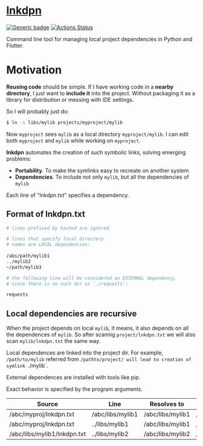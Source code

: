 # [lnkdpn](https://github.com/rtmigo/lnkdpn)

[![Generic badge](https://img.shields.io/badge/ready_for_use-no-red.svg)](#)
[![Actions Status](https://github.com/rtmigo/lnkdpn/workflows/CI/badge.svg?branch=master)](https://github.com/rtmigo/lnkdpn/actions)

Command line tool for managing local project dependencies in Python and Flutter.

# Motivation

**Reusing code** should be simple. If I have working code in a **nearby directory**, 
I just want to **include it** into the project. Without packaging it as a library 
for distribution or messing with IDE settings.

So I will probably just do:

```bash
$ ln -s libs/mylib projects/myproject/mylib
```

Now `myproject` sees `mylib` as a local directory `myproject/mylib`. I can edit both `myproject` 
and `mylib` while working on `myproject`.

**lnkdpn** automates the creation of such symbolic links, solving emerging problems:

- **Portability**. To make the symlinks easy to recreate on another system
- **Dependencies**. To include not only `mylib`, but all the dependencies of `mylib`

Each line of "lnkdpn.txt" specifies a dependency.

## Format of lnkdpn.txt

```sh
# lines prefixed by hashed are ignored

# lines that specify local directory 
# names are LOCAL dependencies:
  
/abs/path/mylib1
../mylib2
~/path/mylib3

# the following line will be considered an EXTERNAL dependency,
# since there is no such dir as './requests': 

requests
```
## Local dependencies are recursive

When the project depends on local `mylib`, it means, it also depends on all 
the dependences of `mylib`. So after scannig `project/lnkdpn.txt` we will also 
scan `mylib/lnkdpn.txt` the same way.



Local dependences are linked into the project dir. For example, 
`/path/to/mylib` referred from `/pathto/project/ will lead to creation of symlink `./mylib`.

External dependences are installed with tools like pip.

Exact behavior is specified by the program arguments.

| Source  | Line | Resolves to | Creates link |
|--------------------|------------|---------------|--------|
|/abc/myproj/lnkdpn.txt|/abc/libs/mylib1|/abc/libs/mylib1|/abc/proj/mylib1|
|/abc/myproj/lnkdpn.txt|../libs/mylib1|/abc/libs/mylib1|/abc/proj/mylib1|
|/abc/libs/mylib1/lnkdpn.txt|../libs/mylib2|/abc/libs/mylib2|/abc/proj/mylib1|
 
